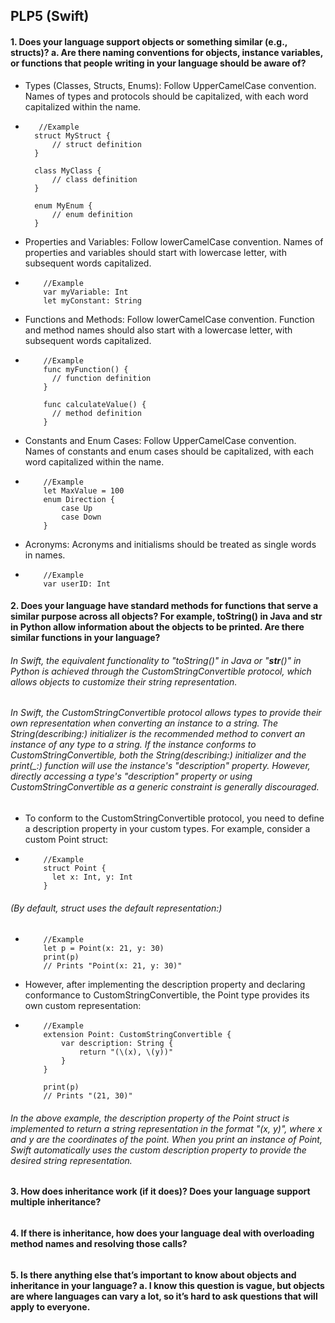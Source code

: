 ## PLP5 (Swift)

#### 1. Does your language support objects or something similar (e.g., structs)? a. Are there naming conventions for objects, instance variables, or functions that people writing in your language should be aware of?
* Types (Classes, Structs, Enums): Follow UpperCamelCase convention. Names of types and protocols should be capitalized, with each word capitalized within the name.
*        //Example
        struct MyStruct {
            // struct definition
        }

        class MyClass {
            // class definition
        }

        enum MyEnum {
            // enum definition
        }
* Properties and Variables: Follow lowerCamelCase convention. Names of properties and variables should start with lowercase letter, with subsequent words capitalized.
*         //Example
          var myVariable: Int
          let myConstant: String
* Functions and Methods: Follow lowerCamelCase convention. Function and method names should also start with a lowercase letter, with subsequent words capitalized.
*         //Example
          func myFunction() {
            // function definition
          }

          func calculateValue() {
            // method definition
          }
* Constants and Enum Cases: Follow UpperCamelCase convention. Names of constants and enum cases should be capitalized, with each word capitalized within the name.
*         //Example
          let MaxValue = 100
          enum Direction {
              case Up
              case Down
          }
* Acronyms: Acronyms and initialisms should be treated as single words in names.
*         //Example
          var userID: Int
#### 2. Does your language have standard methods for functions that serve a similar purpose across all objects? For example, toString() in Java and __str__ in Python allow information about the objects to be printed. Are there similar functions in your language?
###### In Swift, the equivalent functionality to "toString()" in Java or "__str__()" in Python is achieved through the CustomStringConvertible protocol, which allows objects to customize their string representation.
###### In Swift, the CustomStringConvertible protocol allows types to provide their own representation when converting an instance to a string. The String(describing:) initializer is the recommended method to convert an instance of any type to a string. If the instance conforms to CustomStringConvertible, both the String(describing:) initializer and the print(_:) function will use the instance's "description" property. However, directly accessing a type's "description" property or using CustomStringConvertible as a generic constraint is generally discouraged.
* To conform to the CustomStringConvertible protocol, you need to define a description property in your custom types. For example, consider a custom Point struct:
*         //Example
          struct Point {
            let x: Int, y: Int
          }
######         (By default, struct uses the default representation:)
*         //Example
          let p = Point(x: 21, y: 30)
          print(p)
          // Prints "Point(x: 21, y: 30)"
* However, after implementing the description property and declaring conformance to CustomStringConvertible, the Point type provides its own custom representation:
*         //Example
          extension Point: CustomStringConvertible {
              var description: String {
                  return "(\(x), \(y))"
              }
          }

          print(p)
          // Prints "(21, 30)"
###### In the above example, the description property of the Point struct is implemented to return a string representation in the format "(x, y)", where x and y are the coordinates of the point. When you print an instance of Point, Swift automatically uses the custom description property to provide the desired string representation.
#### 3. How does inheritance work (if it does)? Does your language support multiple inheritance?
######
#### 4. If there is inheritance, how does your language deal with overloading method names and resolving those calls?
######
#### 5. Is there anything else that’s important to know about objects and inheritance in your language? a. I know this question is vague, but objects are where languages can vary a lot, so it’s hard to ask questions that will apply to everyone.
